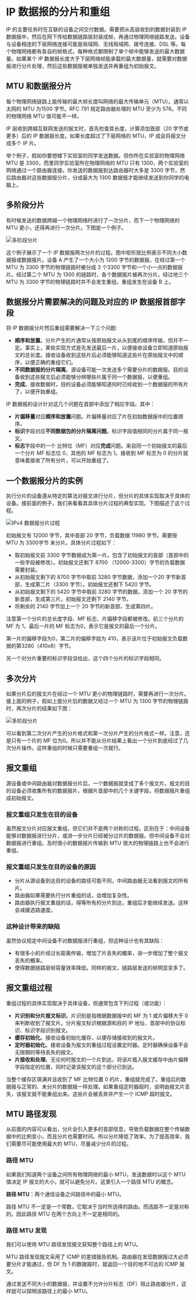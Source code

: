 # IP 数据报的分片和重组

IP 的主要任务时在互联的设备之间交付数据。需要把从高层收到的数据封装到 IP 数据报中，然后在网下传给数据链路层封装成帧，再通过物理网络链路发送。设备与设备相连的下层网络连接可能是局域网、无线局域网、拨号连接、DSL 等。每个物理网络都有各自的帧格式，每种格式都限制了单个帧中能够发送的最大数据量。如果某个 IP 数据报长度大于下层网络帧能承载的最大数据量，就需要对数据报进行分片处理，然后这些数据报被单独发送并再重组为初始报文。

## MTU 和数据报分片

每个物理网络链路上能传输的最大帧长度叫网络的最大传输单元（MTU）。通常以太网的 MTU 为1500 字节。RFC 791 规定路由器处理的 MTU 至少为 576。不同的物理网络 MTU 值可能不一样。

IP 层收到跨越互联网发送的报文时，首先检查其长度，计算添加首部（20 字节或更多）后的 IP 数据报长度。如果长度超过了下层网络的 MTU，IP 成会将报文分成多个 IP 片。

举个例子，假如你要想楼下实验室的同学发送数据。但你所在实验室的物理网络 MTU 是 3300，而里同学实验室所在物理网络的 MTU 只有 1300，两个实验室的网络通过一个路由器连接。你发送的数据报到达路由器时大多是 3300 字节，然后路由器对这些数据报分片，分成最大为 1300 数据报才能继续发送到你同学的电脑上。

## 多阶段分片

有时候发送的数据跨越一个物理网络时进行了一次分片，而下一个物理网络的 MTU 更小，还得再进行一次分片。下图是一个例子。

![多阶段分片](./.images/多阶段分片.jpg)

这个例子展示了一个 IP 数据报两次分片的过程。图中矩形按比例表示不同大小数据报或数据报片。设备 A 产生了一个大小为 1200 字节的数据报，在经过第一个 MTU 为 3300 字节的物理链路时被分成 3 个3300 字节和一个小一点的数据报片。经过第二个 MTU 为 1300 的链路时，各个数据报片被再次分片。经过地三个 MTU 为 3300 字节的物理链路时并不会发生重组，重组发生在设备 B 上。

## 数据报分片需要解决的问题及对应的 IP 数据报首部字段

将 IP 数据报分片然后重组需要解决一下三个问题:

-   **顺序和放置**。分片产生的片通常从按原始报文从头到尾的顺序传输，但并不一定。事实上，某些实现方式是先发送最后一片，以便接收设备立即知道原始报文的总长度。接收设备收到这些片后必须能够知道这些片在原始报文中的顺序，以便正确的重组它们。
-   **不同数据报的分片隔离**。源设备可能一次发送多个需要分片的数据报。目的设备收到这些报文后必须能够分辨哪些片属于同一个数据报，以便重组。
-   **完成**。接收数据时，目的设备必须能够知道何时已经收到一个数据报的所有片了，以便开始重组。


IP 数据报的设计针对这几个问题在首部中添加了相应字段。其中：

-   **片偏移量**对应**顺序和放置**问题。片偏移量对应了片在初始数据报中的位置顺序。
-   **标识**字段对应**不同数据包的分片隔离问题**。标识字段值相同的分片属于同一报文。
-   **标志**字段中的一个 比特位（MF）对应**完成**问题。来自同一个初始报文的最后一个分片 MF 标志位 0，其他的 MF 标志为 1。接收到 MF 标志为 0 的分片就意味着接收了所有分片，可以开始重组了。

## 一个数据报分片的实例

执行分片的设备遵从特定的算法对报文进行分片，但分片的具体实现取决于具体的设备。接前面的例子，我们来看看其具体分片过程的典型实现。下图描述了这个过程。

![IPv4 数据报分片过程](./.images/IPv4数据报分片过程.png)

初始报文有 12000 字节，其中首部 20 字节，负载数据 11980 字节。需要按 MTU 为 3300字节 来分片。具体分片过程如下：

-   取初始报文前 3300 字节数据成为第一片。包含了初始报文的首部（首部中的一些字段被修改）。初始报文还剩下 8700 （12000-3300）字节的负载数据需要封装。
-   从初始报文剩下的 8700 字节中取前 3280 字节数据，添加一个20 字节新首部，生成第二片（3300 字节）。初始报文还剩下 5420 字节。
-   从初始报文剩下的 5420 字节中取前 3280 字节的数据，添加一个 20 字节的新首部，生成第三片。初始报文还剩下 2140 字节。
-   将剩余的 2140 字节加上一个 20 字节的新首部，生成第四片。

注意第一个分片的总长度字段、MF 标志、片偏移字段都被修改。前三个分片的 MF 为 1，最后一片的 MF 标志为0，表示它是报文的最后一个分片。

第一片的偏移字段为0，第二片的偏移字段为 410，表示该片位于初始报文负载数据的第3280（410x8）字节。

另一个对分片重要的标识字段没给出，这个四个分片的标识字段相同。

## 多次分片

如果分片后的报文片在经过一个 MTU 更小的物理链路时，需要再进行一次分片。接上面的例子，假如上面分片后的数据又经过一个 MTU 为 1300 字节的物理链路时，再次分片的结果如下图：

![多阶段分片](./.images/多阶段分片.png)

可以看到第二次分片产生的分片格式和第一次分片产生的分片格式一样。注意，还是只有一个片的 MF 位为0。所以并不能从分片结果上看出一个分片到底经过了几次分片操作。这样重组的时候只需要重组一次就行。

## 报文重组

源设备或中间路由器对数据报分片后，一个数据报就变成了多个报文片。报文的目的设备必须收集所有的数据报片，根据片首部中的几个关键字段，将数据报片重组成初始报文。

### 报文重组只发生在目的设备

虽然报文分片对应报文重组，但它们并不是两个对称的过程。区别在于：中间设备能够对数据报进行分片，或进一步分片已经被分过片的数据报。但中间设备不会对数据报进行重组。及时很小的数据报片传输到 MTU 很大的物理链路上也不会进行重组。

### 报文重组只发生在目的设备的原因

-   分片从源设备到达目的设备的路径可能不同，中间路由器无法看到报文的所有片。
-   路由器如果需要执行分片重组的话，会增加复杂性。
-   路由器执行报文重组的话，得等所有的分片到达，重组后才能继续发送。这样会减缓选路速度。

### 这种设计带来的缺陷

虽然协议规定中间设备不对数据报进行重组，但这种设计也有其缺陷：

-   有很多小的片经过长距离传输，增加了片丢失的概率，进一步增加了整个报文丢失的概率。
-   使得数据链路层帧容量效率降低。同样的报文，链路层发送的帧明显变多了。

## 报文重组过程

重组过程的具体实现取决于具体设备，但通常包含下列过程（或功能）：

-   **片识别和分片报文标识**。片识别是指根据数据报中的 MF 为 1 或片偏移大于 0 来判断收到了报文片。分片报文标识根据源和目的 IP 地址、首部中的协议标识、标识字段识别报文。
-   **缓存初始化**。接收设备初始化缓存，以便存储接收到的报文片。
-   **定时器初始化**。接收设备为报文的重组过程设置定时器。定时器确保设备不会无限期的等待丢失的报文。
-   **片接收和处理**。无论何时报文的一个片到达，将该片插入报文缓存中由片偏移字段指定的位置，同时记录该报文的这个部分已到达。

当整个缓存区填满并且收到了 MF 比特位置 0 的片，重组就完成了。重组后的数据报与正常的、未分片的数据报一样处理。如果重组定时器超时，说明由报文片丢失，该报文就不能重组出来。这些片会被丢弃并产生一个 ICMP 超时报文。

## MTU 路径发现

从前面的内容可以看出，分片会引入更多的首部信息，导致负载数据在整个传输数据中的比例变小，而且分片也需要时间。所以分片降低了效率。为了提高效率，我们需要尽可能使用最大的 MTU，尽量减少分片的过程。

### 路径 MTU

如果我们知道两个设备之间所有物理网络的最小 MTU，发送数据时以这个 MTU 值决定 IP 报文的大小，就可以避免分片。这里引入一个路径 MTU 的概念。

**路径 MTU**：两个通信设备之间路径中的最小 MTU。

路径 MTU 不一定是一个常数，它取决于当时所选择的路由。而选路不一定是对称的。因此路径 MTU 在两个方向上不一定是相同的。

### 路径 MTU 发现

我们可以使用 MTU 路径发现报文获知整个路径上的 MTU。

MTU 路径发现报文采用了 ICMP 的差错报告机制。路由器在发现数据报过大必须要分片才能通过，但 DF 为 1 的数据报时，就返回一个目的地不可达的 ICMP 报文。

通过发送不同大小的数据报，并设置不允许分片标志（DF）阻止路由器分片，这样就可以探明该路径上的最小 MTU。